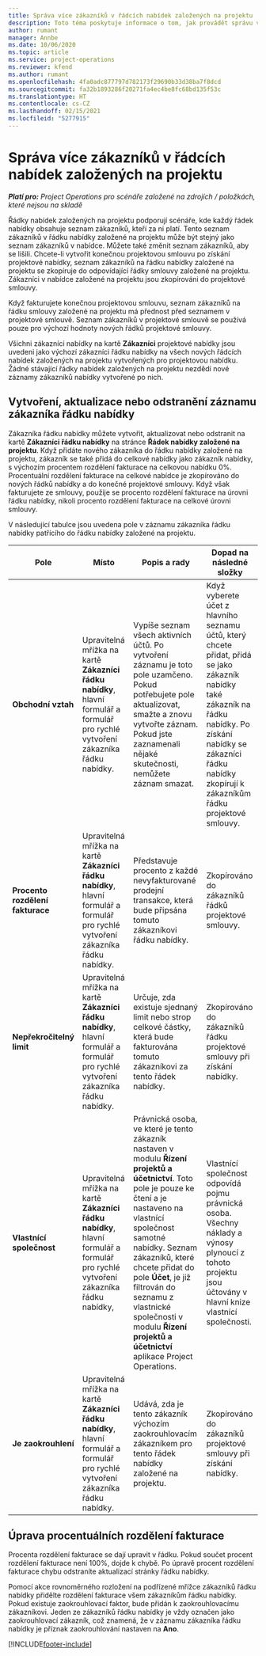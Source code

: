 ```yaml
---
title: Správa více zákazníků v řádcích nabídek založených na projektu
description: Toto téma poskytuje informace o tom, jak provádět správu více zákazníků v řádcích nabídek založených na projektu.
author: rumant
manager: Annbe
ms.date: 10/06/2020
ms.topic: article
ms.service: project-operations
ms.reviewer: kfend
ms.author: rumant
ms.openlocfilehash: 4fa0adc877797d782173f29690b33d38ba7f8dcd
ms.sourcegitcommit: fa32b1893286f20271fa4ec4be8fc68bd135f53c
ms.translationtype: HT
ms.contentlocale: cs-CZ
ms.lasthandoff: 02/15/2021
ms.locfileid: "5277915"
---
```

# <a name="manage-multiple-customers-on-project-based-quote-lines"></a>Správa více zákazníků v řádcích nabídek založených na projektu

_**Platí pro:** Project Operations pro scénáře založené na zdrojích / položkách, které nejsou na skladě_

Řádky nabídek založených na projektu podporují scénáře, kde každý řádek nabídky obsahuje seznam zákazníků, kteří za ni platí. Tento seznam zákazníků v řádku nabídky založené na projektu může být stejný jako seznam zákazníků v nabídce. Můžete také změnit seznam zákazníků, aby se lišili. Chcete-li vytvořit konečnou projektovou smlouvu po získání projektové nabídky, seznam zákazníků na řádku nabídky založené na projektu se zkopíruje do odpovídající řádky smlouvy založené na projektu. Zákazníci v nabídce založené na projektu jsou zkopírováni do projektové smlouvy.

Když fakturujete konečnou projektovou smlouvu, seznam zákazníků na řádku smlouvy založené na projektu má přednost před seznamem v projektové smlouvě. Seznam zákazníků v projektové smlouvě se používá pouze pro výchozí hodnoty nových řádků projektové smlouvy.

Všichni zákazníci nabídky na kartě **Zákazníci** projektové nabídky jsou uvedeni jako výchozí zákazníci řádku nabídky na všech nových řádcích nabídek založených na projektu vytvořených pro projektovou nabídku. Žádné stávající řádky nabídek založených na projektu nezdědí nové záznamy zákazníků nabídky vytvořené po nich.

## <a name="create-update-or-delete-a-quote-line-customer-record"></a>Vytvoření, aktualizace nebo odstranění záznamu zákazníka řádku nabídky

Zákazníka řádku nabídky můžete vytvořit, aktualizovat nebo odstranit na kartě **Zákazníci řádku nabídky** na stránce **Řádek nabídky založené na projektu**. Když přidáte nového zákazníka do řádku nabídky založené na projektu, zákazník se také přidá do celkové nabídky jako zákazník nabídky, s výchozím procentem rozdělení fakturace na celkovou nabídku 0%. Procentuální rozdělení fakturace na celkové nabídce je zkopírováno do nových řádků nabídky a do konečné projektové smlouvy. Když však fakturujete ze smlouvy, použije se procento rozdělení fakturace na úrovni řádku nabídky, nikoli procento rozdělení fakturace na celkové úrovni smlouvy. 

V následující tabulce jsou uvedena pole v záznamu zákazníka řádku nabídky patřícího do řádku nabídky založené na projektu.

| Pole | Místo | Popis a rady | Dopad na následné složky |
| --- | --- | --- | --- |
| **Obchodní vztah** | Upravitelná mřížka na kartě **Zákazníci řádku nabídky**, hlavní formulář a formulář pro rychlé vytvoření zákazníka řádku nabídky. | Vypíše seznam všech aktivních účtů. Po vytvoření záznamu je toto pole uzamčeno. Pokud potřebujete pole aktualizovat, smažte a znovu vytvořte záznam. Pokud jste zaznamenali nějaké skutečnosti, nemůžete záznam smazat. | Když vyberete účet z hlavního seznamu účtů, který chcete přidat, přidá se jako zákazník nabídky také zákazník na řádku nabídky. Po získání nabídky se zákazníci řádku nabídky zkopírují k zákazníkům řádku projektové smlouvy. |
| **Procento rozdělení fakturace** | Upravitelná mřížka na kartě **Zákazníci řádku nabídky**, hlavní formulář a formulář pro rychlé vytvoření zákazníka řádku nabídky. | Představuje procento z každé nevyfakturované prodejní transakce, která bude připsána tomuto zákazníkovi řádku nabídky. | Zkopírováno do zákazníků řádků projektové smlouvy. |
| **Nepřekročitelný limit** | Upravitelná mřížka na kartě **Zákazníci řádku nabídky**, hlavní formulář a formulář pro rychlé vytvoření zákazníka řádku nabídky. | Určuje, zda existuje sjednaný limit nebo strop celkové částky, která bude fakturována tomuto zákazníkovi za tento řádek nabídky. | Zkopírováno do zákazníků řádku projektové smlouvy při získání nabídky. |
| **Vlastnící společnost** | Upravitelná mřížka na kartě **Zákazníci řádku nabídky**, hlavní formulář a formulář pro rychlé vytvoření zákazníka řádku nabídky, | Právnická osoba, ve které je tento zákazník nastaven v modulu **Řízení projektů a účetnictví**. Toto pole je pouze ke čtení a je nastaveno na vlastnící společnost samotné nabídky. Seznam zákazníků, které chcete přidat do pole **Účet**, je již filtrován do seznamu z vlastnické společnosti v modulu **Řízení projektů a účetnictví** aplikace Project Operations. | Vlastnící společnost odpovídá pojmu právnická osoba. Všechny náklady a výnosy plynoucí z tohoto projektu jsou účtovány v hlavní knize vlastnící společnosti. |
| **Je zaokrouhlení** | Upravitelná mřížka na kartě **Zákazníci řádku nabídky**, hlavní formulář a formulář pro rychlé vytvoření zákazníka řádku nabídky. | Udává, zda je tento zákazník výchozím zaokrouhlovacím zákazníkem pro tento řádek nabídky založené na projektu. | Zkopírováno do zákazníků projektové smlouvy při získání nabídky. |

## <a name="edit-billing-split-percentages"></a>Úprava procentuálních rozdělení fakturace

Procenta rozdělení fakturace se dají upravit v řádku. Pokud součet procent rozdělení fakturace není 100%, dojde k chybě. Po úpravě procent rozdělení fakturace chybu odstraníte aktualizací stránky řádku nabídky.

Pomocí akce rovnoměrného rozložení na podřízené mřížce zákazníků řádku nabídky přidělte rozdělení fakturace všem zákazníkům řádku nabídky. Pokud existuje zaokrouhlovací faktor, bude přidán k zaokrouhlovacímu zákazníkovi. Jeden ze zákazníků řádku nabídky je vždy označen jako zaokrouhlovací zákazník, což znamená, že v záznamu zákazníka řádku nabídky je příznak zaokrouhlování nastaven na **Ano**. 


[!INCLUDE[footer-include](../includes/footer-banner.md)]